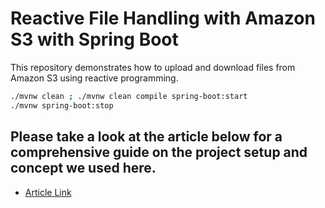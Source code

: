 # Reactive File Handling with Amazon S3 with Spring Boot
This repository demonstrates how to upload and download files from Amazon S3 using reactive programming.

```bash
./mvnw clean ; ./mvnw clean compile spring-boot:start
./mvnw spring-boot:stop
```

## Please take a look at the article below for a comprehensive guide on the project setup and concept we used here.

* [Article Link](https://blog.stackademic.com/download-and-upload-from-to-aws-s3-with-reactive-spring-and-web-flux-ea37d1aff800?sk=bd96b9feec1fb3192c02781e615690d1)

